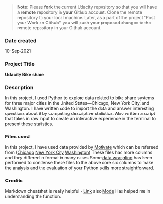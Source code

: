 >**Note**: Please **fork** the current Udacity repository so that you will have a **remote** repository in **your** Github account. Clone the remote repository to your local machine. Later, as a part of the project "Post your Work on Github", you will push your proposed changes to the remote repository in your Github account.

### Date created
10-Sep-2021

### Project Title
**Udacity Bike share**

### Description
In this project, I used Python to explore data related to bike share systems for three major cities in the United States—Chicago, New York City, and Washington. I have written code to import the data and answer interesting questions about it by computing descriptive statistics. Also written a script that takes in raw input to create an interactive experience in the terminal to present these statistics.

### Files used
In this project, I have used data provided by [Motivate](https://www.motivateco.com/) which can be refereed from ([Chicago](https://www.divvybikes.com/system-data) [New York City](https://www.citibikenyc.com/system-data) [Washington](https://www.capitalbikeshare.com/system-data)) 
These files had more columns and they differed in format in many cases Some [data wrangling](https://en.wikipedia.org/wiki/Data_wrangling) has been performed to condense these files to the above core six columns to make the analysis and the evaluation of your Python skills more straightforward.

### Credits
Markdown cheatshet is really helpful - [Link](https://guides.github.com/pdfs/markdown-cheatsheet-online.pdf) also [Mode](https://www.geeksforgeeks.org/python-statistics-mode-function) Has helped me in understanding the function.


